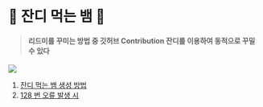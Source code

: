 # 🐍 잔디 먹는 뱀 🐍
> #### 리드미를 꾸미는 방법 중 깃허브 Contribution 잔디를 이용하여 동적으로 꾸밀 수 있다

<img src="https://user-images.githubusercontent.com/52748335/125471173-30203e61-5705-43f9-9a85-afa9d643d45a.gif">


1. [잔디 먹는 뱀 생성 방법](https://velog.io/@graytorgb/Github-%EC%9E%94%EB%94%94%EB%A8%B9%EB%8A%94-%EB%B1%80-%EB%A7%8C%EB%93%A4%EA%B8%B0)
2. [128 번 오류 발생 시](https://endmemories.tistory.com/15)